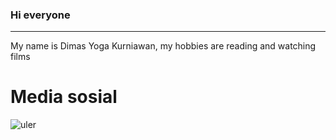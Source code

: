 ### Hi everyone

---
My name is Dimas Yoga Kurniawan, my hobbies are reading and watching films

# Media sosial

![uler](https://uploads.jovemnerd.com.br/wp-content/uploads/2023/03/anya__y3q1ops-1210x544.jpg)
